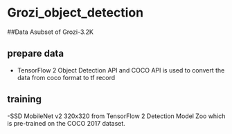 # Grozi_object_detection
##Data 
Asubset of Grozi-3.2K
## prepare data 
- TensorFlow 2 Object Detection API and COCO API is used to convert the data from coco format to tf record
## training
-SSD MobileNet v2 320x320 from TensorFlow 2 Detection Model Zoo which is pre-trained on the COCO 2017 dataset.
